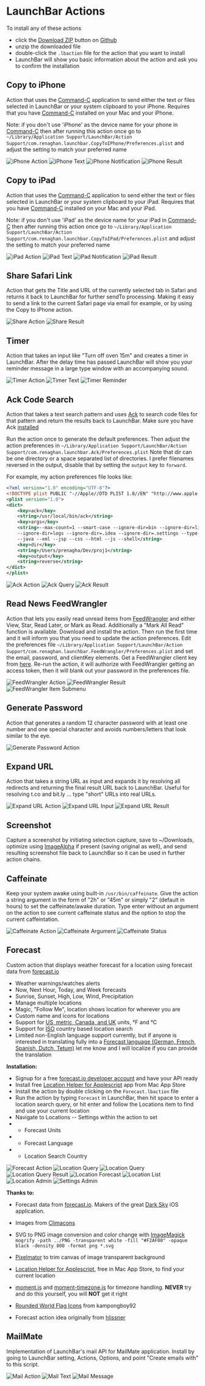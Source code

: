 # LaunchBar Actions

To install any of these actions
* click the [Download ZIP](https://github.com/prenagha/launchbar/archive/master.zip) button on [Github](https://github.com/prenagha/launchbar)
* unzip the downloaded file
* double-click the `.lbaction` file for the action that you want to install
* LaunchBar will show you basic information about the action and ask you to confirm the installation

## Copy to iPhone

Action that uses the [Command-C](http://danilo.to/command-c) application to send either the text or files selected in LaunchBar or your system clipboard to your iPhone. Requires that you have [Command-C](http://danilo.to/command-c) installed on your Mac and your iPhone.

Note: if you don't use 'iPhone' as the device name for your phone in [Command-C](http://danilo.to/command-c) then after running this action once go to `~/Library/Application Support/LaunchBar/Action Support/com.renaghan.launchbar.CopyToIPhone/Preferences.plist` and adjust the setting to match your preferred name

![iPhone Action](img/phone1.png)
![iPhone Text](img/phone2.png)
![iPhone Notification](img/phone3.png)
![iPhone Result](img/phone4.png)

## Copy to iPad

Action that uses the [Command-C](http://danilo.to/command-c) application to send either the text or files selected in LaunchBar or your system clipboard to your iPad. Requires that you have [Command-C](http://danilo.to/command-c) installed on your Mac and your iPad.

Note: if you don't use 'iPad' as the device name for your iPad in [Command-C](http://danilo.to/command-c) then after running this action once go to `~/Library/Application Support/LaunchBar/Action Support/com.renaghan.launchbar.CopyToIPad/Preferences.plist` and adjust the setting to match your preferred name

![iPad Action](img/ipad1.png)
![iPad Text](img/ipad2.png)
![iPad Notification](img/ipad3.png)
![iPad Result](img/ipad4.png)

## Share Safari Link

Action that gets the Title and URL of the currently selected tab in Safari and returns it back to LaunchBar for further sendTo processing. Making it easy to send a link to the current Safari page via email for example, or by using the Copy to iPhone action.

![Share Action](img/share1.png)
![Share Result](img/share2.png)

## Timer

Action that takes an input like "Turn off oven 15m" and creates a timer in 
LaunchBar. After the delay time has passed LaunchBar will show you your reminder
message in a large type window with an accompanying sound.

![Timer Action](img/timer1.png)
![Timer Text](img/timer2.png)
![Timer Reminder](img/timer3.png)

## Ack Code Search

Action that takes a text search pattern and uses [Ack](http://beyondgrep.com) to search code files for that pattern and return the results back to LaunchBar.
Make sure you have Ack [installed](http://beyondgrep.com/install/index.html)

Run the action once to generate the default preferences. Then adjust the action preferences in `~/Library/Application Support/LaunchBar/Action Support/com.renaghan.launchbar.Ack/Preferences.plist`
Note that dir can be one directory or a space separated list of directories.
I prefer filenames reversed in the output, disable that by setting the `output` key to `forward`.

For example, my action preferences file looks like:

```xml
<?xml version="1.0" encoding="UTF-8"?>
<!DOCTYPE plist PUBLIC "-//Apple//DTD PLIST 1.0//EN" "http://www.apple.com/DTDs/PropertyList-1.0.dtd">
<plist version="1.0">
<dict>
	<key>ack</key>
	<string>/usr/local/bin/ack</string>
	<key>args</key>
	<string>--max-count=1 --smart-case --ignore-dir=bin --ignore-dir=lib --ignore-dir=test 
	--ignore-dir=logs --ignore-dir=.idea --ignore-dir=.settings --type-add=xml:ext:xsd,wsdl 
	--java --xml --jsp --css --html --js --shell</string>
	<key>dir</key>
	<string>/Users/prenagha/Dev/proj1</string>
	<key>output</key>
	<string>reverse</string>
</dict>
</plist>
```

![Ack Action](img/ack1.png)
![Ack Query](img/ack2.png)
![Ack Result](img/ack3.png)

## Read News FeedWrangler

Action that lets you easily read unread items from [FeedWrangler](http://feedwrangler.net) and either View, Star, Read Later, or Mark as Read. Additionally a "Mark All Read" function is available. Download and install the action. Then run the first time and it will inform you that you need to update the action preferences. Edit the preferences file `~/Library/Application Support/LaunchBar/Action Support/com.renaghan.launchbar.FeedWrangler/Preferences.plist` and set the email, password, and clientKey elements. Get a FeedWrangler client key from [here](https://feedwrangler.net/developers/clients). Re-run the action, it will
authorize with FeedWrangler getting an access token, then it will blank out your
password in the preferences file.

![FeedWrangler Action](img/rss1.png)
![FeedWrangler Result](img/rss2.png)
![FeedWrangler Item Submenu](img/rss3.png)

## Generate Password

Action that generates a random 12 character password with at least one number and one special character and avoids numbers/letters that look similar to the eye.

![Generate Password Action](img/pwd.png)

## Expand URL

Action that takes a string URL as input and expands it by resolving all redirects and returning the final result URL back to LaunchBar. Useful for 
resolving t.co and bit.ly ... type "short" URLs into real URLs.

![Expand URL Action](img/exp1.png)
![Expand URL Input](img/exp2.png)
![Expand URL Result](img/exp3.png)

## Screenshot

Capture a screenshot by initiating selection capture, save to ~/Downloads, 
optimize using [ImageAlpha](http://pngmini.com) if present (saving original
as well), and send resulting screenshot file back to LaunchBar so it can
be used in further action chains.

## Caffeinate

Keep your system awake using built-in `/usr/bin/caffeinate`. Give the action a string argument in the form of "2h" or "45m" or simply "2" (default in hours) to set the caffeinate/awake duration. Type enter without an argument on the action to see current caffeinate status and the option to stop the current caffeintation.

![Caffeinate Action](img/caf1.png)
![Caffeinate Argument](img/caf2.png)
![Caffeinate Status](img/caf3.png)

## Forecast

Custom action that displays weather forecast for a location using forecast data from [forecast.io](http://forecast.io)
* Weather warnings/watches alerts
* Now, Next Hour, Today, and Week forecasts
* Sunrise, Sunset, High, Low, Wind, Precipitation
* Manage multiple locations
* Magic, "Follow Me", location shows location for wherever you are
* Custom name and icons for locations
* Support for [US, metric, Canada, and UK](https://developer.forecast.io/docs/v2) units, °F and °C
* Support for [ISO](https://en.wikipedia.org/wiki/ISO_3166-1_alpha-2) country based location search
* Limited non-English language support currently, but if anyone is interested in translating fully into a [Forecast language (German, French, Spanish, Dutch, Tetum)](https://developer.forecast.io/docs/v2) let me know and I will localize if you can provide the translation

__Installation:__

* Signup for a free [forecast.io developer account](https://developer.forecast.io) and have your API ready
* Install free [Location Helper for Applescript](http://www.mousedown.net/mouseware/LocationHelper.html) app from
Mac App Store
* Install the action by double clicking on the `Forecast.lbaction` file
* Run the action by typing `Forecast` in LaunchBar, then hit space to
enter a location search query, or hit enter and follow the Locations item
to find and use your current location
* Navigate to Locations -- Settings within the action to set
* * Forecast Units
* * Forecast Language
* * Location Search Country


![Forecast Action](img/f1.png)
![Location Query](img/f2.png)
![Location Query](img/f3.png)
![Location Query Result](img/f4.png)
![Location Forecast](img/f5.png)
![Location List](img/f6.png)
![Location Admin](img/f7.png)
![Settings Admin](img/f8.png)

__Thanks to:__

* Forecast data from [forecast.io](http://forecast.io). Makers of the great
[Dark Sky](http://darkskyapp.com) iOS application.

* Images from [Climacons](http://adamwhitcroft.com/climacons/) 

* SVG to PNG image conversion and color change with [ImageMagick](http://www.imagemagick.org)
`mogrify -path ../PNG -transparent white -fill "#F2AF00" -opaque black -density 800 -format png *.svg`

* [Pixelmator](http://www.pixelmator.com) to trim canvas of image transparent background

* [Location Helper for Applescript](http://www.mousedown.net/mouseware/LocationHelper.html), free in
Mac App Store, to find your current location

* [moment.js](http://momentjs.com) and [moment-timezone.js](http://momentjs.com/timezone/) for timezone handling. __NEVER__ try and do this yourself, you will __NOT__ get it right

* [Rounded World Flag Icons](http://kampongboy92.deviantart.com) from kampongboy92

* Forecast action idea originally from [hlissner](https://github.com/hlissner/lb6-actions/tree/master/actions/Forecast.lbaction)


## MailMate

Implementation of LaunchBar's mail API for MailMate application. Install by going to LaunchBar setting, Actions, Options, and point "Create emails with" to this script.

![Mail Action](img/mail1.png)
![Mail Text](img/mail2.png)
![Mail Message](img/mail3.png)

